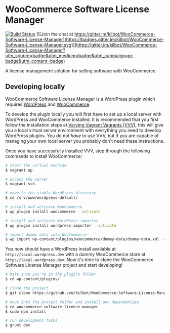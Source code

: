 # WooCommerce Software License Manager

[![Build Status](https://travis-ci.org/kilbot/WooCommerce-Software-License-Manager.svg)](https://travis-ci.org/kilbot/WooCommerce-Software-License-Manager) 
[![Join the chat at https://gitter.im/kilbot/WooCommerce-Software-License-Manager](https://badges.gitter.im/kilbot/WooCommerce-Software-License-Manager.svg)](https://gitter.im/kilbot/WooCommerce-Software-License-Manager?utm_source=badge&utm_medium=badge&utm_campaign=pr-badge&utm_content=badge)

A license management solution for selling software with WooCommerce

## Developing locally

WooCommerce Software License Manager is a WordPress plugin which requires [WordPress](http://wordpress.org) and [WooCommerce](wordpress.org/plugins/woocommerce).

To develop the plugin locally you will first have to set up a local server with WordPress and WooCommerce installed. It is recommended that you first follow the installation steps at [Varying Vagrant Vagrants (VVV)](https://github.com/Varying-Vagrant-Vagrants/VVV#the-first-vagrant-up), this will give you a local virtual server environment with everything you need to develop WordPress plugins. You do not *have* to use VVV, but if you are capable of managing your own local server you probably don't need these instructions.

Once you have successfully installed VVV, step through the following commands to install WooCommerce:
```bash
# start the virtual machine
$ vagrant up

# access the server
$ vagrant ssh

# move to the stable WordPress directory
$ cd /srv/www/wordpress-default/

# install and activate WooCommerce
$ wp plugin install woocommerce --activate

# install and activate WordPress importer
$ wp plugin install wordpress-importer --activate

# import dummy data into WooCommerce
$ wp import wp-content/plugins/woocommerce/dummy-data/dummy-data.xml --authors=create
```

You now should have a WordPress install available at `http://local.wordpress.dev` with a dummy WooCommerce store at `http://local.wordpress.dev`. Now it's time to clone the WooCommerce Software License Manager project and start developing!

```bash
# make sure you're in the plugins folder
$ cd wp-content/plugins/

# clone the project
$ git clone https://github.com/kilbot/WooCommerce-Software-License-Manager.git woocommerce-software-license-manager

# move into the project folder and install any dependencies
$ cd woocommerce-software-license-manager
$ sudo npm install

# run development tasks
$ grunt dev
```
